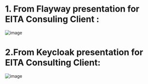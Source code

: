 # 1. From Flayway presentation for EITA Consuling Client :
![image](https://github.com/hjaiej-mohamed/presentations/assets/140017367/326a7941-ad4f-420b-b610-5c9123b8c074)

# 2.From Keycloak presentation for EITA Consulting Client:
![image](https://github.com/hjaiej-mohamed/presentations/assets/140017367/276d5d18-6753-4bdd-b9b5-548b551eada8)

